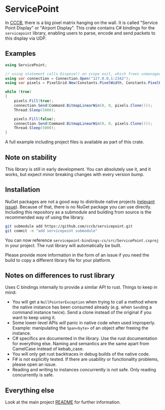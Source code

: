 # ServicePoint

In [CCCB](https://berlin.ccc.de/), there is a big pixel matrix hanging on the wall. It is called  "Service Point
Display" or "Airport Display".
This crate contains C# bindings for the `servicepoint` library, enabling users to parse, encode and send packets to this display via UDP.

## Examples

```csharp
using ServicePoint;

// using statement calls Dispose() on scope exit, which frees unmanaged instances
using var connection = Connection.Open("127.0.0.1:2342");
using var pixels = PixelGrid.New(Constants.PixelWidth, Constants.PixelHeight);

while (true)
{
    pixels.Fill(true);
    connection.Send(Command.BitmapLinearWin(0, 0, pixels.Clone()));
    Thread.Sleep(5000);

    pixels.Fill(false);
    connection.Send(Command.BitmapLinearWin(0, 0, pixels.Clone()));
    Thread.Sleep(5000);
}
```

A full example including project files is available as part of this crate.

## Note on stability

This library is still in early development.
You can absolutely use it, and it works, but expect minor breaking changes with every version bump.

## Installation

NuGet packages are not a good way to distribute native projects ([relevant issue](https://github.com/dotnet/sdk/issues/33845)).
Because of that, there is no NuGet package you can use directly.
Including this repository as a submodule and building from source is the recommended way of using the library.

```bash
git submodule add https://github.com/cccb/servicepoint.git
git commit -m "add servicepoint submodule"
```

You can now reference `servicepoint-bindings-cs/src/ServicePoint.csproj` in your project.
The rust library will automatically be built.

Please provide more information in the form of an issue if you need the build to copy a different library file for your platform.

## Notes on differences to rust library

Uses C bindings internally to provide a similar API to rust. Things to keep in mind:

- You will get a `NullPointerException` when trying to call a method where the native instance has been consumed already (e.g. when `Send`ing a command instance twice). Send a clone instead of the original if you want to keep using it.
- Some lower-level APIs _will_ panic in native code when used improperly.
  Example: manipulating the `Span<byte>` of an object after freeing the instance.
- C# specifics are documented in the library. Use the rust documentation for everything else. Naming and semantics are the same apart from CamelCase instead of kebab_case.
- You will only get rust backtraces in debug builds of the native code.
- F# is not explicitly tested. If there are usability or functionality problems, please open an issue.
- Reading and writing to instances concurrently is not safe. Only reading concurrently is safe.

## Everything else

Look at the main project [README](https://github.com/cccb/servicepoint/blob/main/README.md) for further information.
